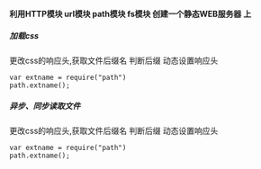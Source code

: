 #### 利用HTTP模块 url模块 path模块 fs模块 创建一个静态WEB服务器  上


##### 加载css 
更改css的响应头,获取文件后缀名 判断后缀 
动态设置响应头

```
var extname = require("path")
path.extname();
```

##### 异步、同步读取文件
更改css的响应头,获取文件后缀名 判断后缀 
动态设置响应头

```
var extname = require("path")
path.extname();
```